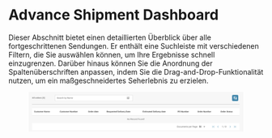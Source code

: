 # Advance Shipment Dashboard

Dieser Abschnitt bietet einen detaillierten Überblick über alle fortgeschrittenen Sendungen. Er enthält eine Suchleiste mit verschiedenen Filtern, die Sie auswählen können, um Ihre Ergebnisse schnell einzugrenzen. Darüber hinaus können Sie die Anordnung der Spaltenüberschriften anpassen, indem Sie die Drag-and-Drop-Funktionalität nutzen, um ein maßgeschneidertes Seherlebnis zu erzielen.

<figure><img src="../../.gitbook/assets/advance-shipment-dashboard.png" alt=""><figcaption></figcaption></figure>
